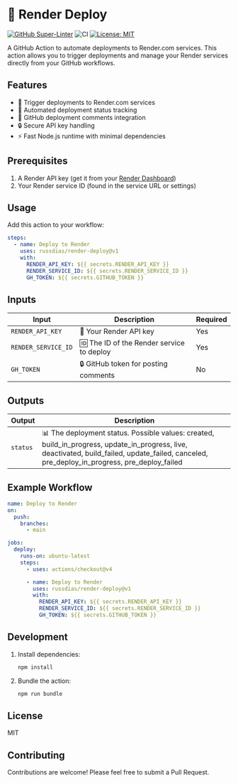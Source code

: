 # 🚀 Render Deploy

[![GitHub Super-Linter](https://github.com/russdias/render-deploy/actions/workflows/linter.yml/badge.svg)](https://github.com/super-linter/super-linter)
![CI](https://github.com/russdias/render-deploy/actions/workflows/ci.yml/badge.svg)
[![License: MIT](https://img.shields.io/badge/License-MIT-yellow.svg)](https://opensource.org/licenses/MIT)

A GitHub Action to automate deployments to Render.com services. This action
allows you to trigger deployments and manage your Render services directly from
your GitHub workflows.

## Features

- 🚀 Trigger deployments to Render.com services
- 🔄 Automated deployment status tracking
- 💬 GitHub deployment comments integration
- 🔒 Secure API key handling
- ⚡️ Fast Node.js runtime with minimal dependencies

## Prerequisites

1. A Render API key (get it from your
   [Render Dashboard](https://dashboard.render.com/settings/api-keys))
2. Your Render service ID (found in the service URL or settings)

## Usage

Add this action to your workflow:

```yaml
steps:
  - name: Deploy to Render
    uses: russdias/render-deploy@v1
    with:
      RENDER_API_KEY: ${{ secrets.RENDER_API_KEY }}
      RENDER_SERVICE_ID: ${{ secrets.RENDER_SERVICE_ID }}
      GH_TOKEN: ${{ secrets.GITHUB_TOKEN }}
```

## Inputs

| Input               | Description                               | Required |
| ------------------- | ----------------------------------------- | -------- |
| `RENDER_API_KEY`    | 🔑 Your Render API key                    | Yes      |
| `RENDER_SERVICE_ID` | 🆔 The ID of the Render service to deploy | Yes      |
| `GH_TOKEN`          | 🔒 GitHub token for posting comments      | No       |

## Outputs

| Output   | Description                                                                                                                                                                                    |
| -------- | ---------------------------------------------------------------------------------------------------------------------------------------------------------------------------------------------- |
| `status` | 📊 The deployment status. Possible values: created, build_in_progress, update_in_progress, live, deactivated, build_failed, update_failed, canceled, pre_deploy_in_progress, pre_deploy_failed |

## Example Workflow

```yaml
name: Deploy to Render
on:
  push:
    branches:
      - main

jobs:
  deploy:
    runs-on: ubuntu-latest
    steps:
      - uses: actions/checkout@v4

      - name: Deploy to Render
        uses: russdias/render-deploy@v1
        with:
          RENDER_API_KEY: ${{ secrets.RENDER_API_KEY }}
          RENDER_SERVICE_ID: ${{ secrets.RENDER_SERVICE_ID }}
          GH_TOKEN: ${{ secrets.GITHUB_TOKEN }}
```

## Development

1. Install dependencies:

   ```bash
   npm install
   ```

2. Bundle the action:

   ```bash
   npm run bundle
   ```

## License

MIT

## Contributing

Contributions are welcome! Please feel free to submit a Pull Request.
